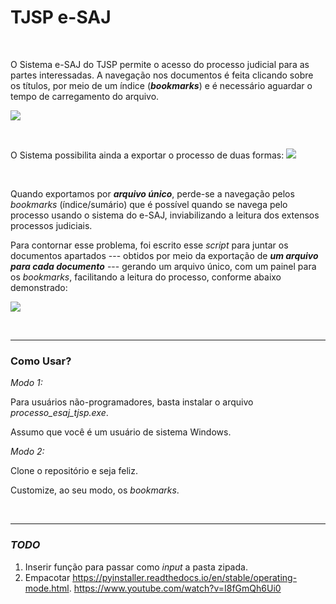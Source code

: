 # TJSP e-SAJ

<br>

O Sistema e-SAJ do TJSP permite o acesso do processo judicial para as partes interessadas. A navegação nos documentos é feita clicando sobre os títulos, por meio de um índice (***bookmarks***) e é necessário aguardar o tempo de carregamento do arquivo.

![](https://i.imgur.com/FMBKHLg.png)

<br>

O Sistema possibilita ainda a exportar o processo de duas formas:
![](https://i.imgur.com/dboJbpC.png)

<br>

Quando exportamos por ***arquivo único***, perde-se a navegação pelos *bookmarks* (índice/sumário) que é possível quando se navega pelo processo usando o sistema do e-SAJ, inviabilizando a leitura dos extensos processos judiciais.

Para contornar esse problema, foi escrito esse *script* para juntar os documentos apartados --- obtidos por meio da exportação de  ***um arquivo para cada documento*** --- gerando um arquivo único, com um painel para os *bookmarks*, facilitando a leitura do processo, conforme abaixo demonstrado:

![](https://i.imgur.com/9Yz6jdO.png)

<br>

-----

### Como Usar?

*Modo 1:*

Para usuários não-programadores, basta instalar o arquivo *processo_esaj_tjsp.exe*.

Assumo que você é um usuário de sistema Windows.

*Modo 2:*

Clone o repositório e seja feliz.

Customize, ao seu modo, os *bookmarks*.

<br>

-----

### *TODO*

1. Inserir função para passar como *input* a pasta zipada.
2. Empacotar https://pyinstaller.readthedocs.io/en/stable/operating-mode.html. https://www.youtube.com/watch?v=I8fGmQh6Ui0
